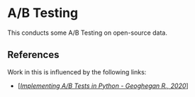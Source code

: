 # A/B Testing

This conducts some A/B Testing on open-source data.

## References
Work in this is influenced by the following links:
- [[*Implementing A/B Tests in Python - Geoghegan R., 2020*](https://medium.com/@robbiegeoghegan/implementing-a-b-tests-in-python-514e9eb5b3a1)]
